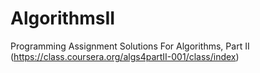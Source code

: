 AlgorithmsII
============

Programming Assignment Solutions For Algorithms, Part II 
(https://class.coursera.org/algs4partII-001/class/index)
